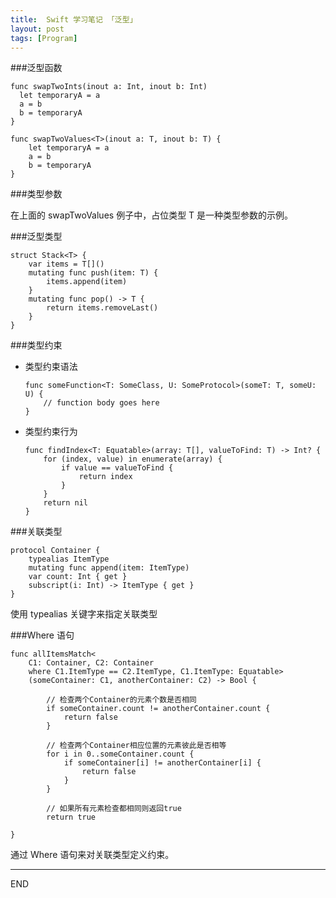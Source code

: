 ```yaml
---
title:  Swift 学习笔记 「泛型」
layout: post
tags: [Program]
---
```


###泛型函数

```
func swapTwoInts(inout a: Int, inout b: Int)
  let temporaryA = a
  a = b
  b = temporaryA
}

func swapTwoValues<T>(inout a: T, inout b: T) {
    let temporaryA = a
    a = b
    b = temporaryA
}
```

###类型参数

在上面的 swapTwoValues 例子中，占位类型 T 是一种类型参数的示例。

###泛型类型

```
struct Stack<T> {
    var items = T[]()
    mutating func push(item: T) {
        items.append(item)
    }
    mutating func pop() -> T {
        return items.removeLast()
    }
}
```

###类型约束

- 类型约束语法

	```
	func someFunction<T: SomeClass, U: SomeProtocol>(someT: T, someU: U) {
    	// function body goes here
	}
	```
	
- 类型约束行为

	```
	func findIndex<T: Equatable>(array: T[], valueToFind: T) -> Int? {
	    for (index, value) in enumerate(array) {
	        if value == valueToFind {
	            return index	
	        }
	    }
	    return nil
	}
	```
	
###关联类型

```
protocol Container {
    typealias ItemType
    mutating func append(item: ItemType)
    var count: Int { get }
    subscript(i: Int) -> ItemType { get }
}
```

使用 typealias 关键字来指定关联类型

###Where 语句

```
func allItemsMatch<
    C1: Container, C2: Container
    where C1.ItemType == C2.ItemType, C1.ItemType: Equatable>
    (someContainer: C1, anotherContainer: C2) -> Bool {

        // 检查两个Container的元素个数是否相同
        if someContainer.count != anotherContainer.count {
            return false
        }

        // 检查两个Container相应位置的元素彼此是否相等
        for i in 0..someContainer.count {
            if someContainer[i] != anotherContainer[i] {
                return false
            }
        }

        // 如果所有元素检查都相同则返回true
        return true

}
```

通过 Where 语句来对关联类型定义约束。

---
END
















